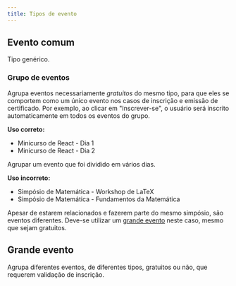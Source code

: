 ```yaml
---
title: Tipos de evento
---
```


## Evento comum

Tipo genérico.

### Grupo de eventos

Agrupa eventos necessariamente _gratuitos_ do mesmo tipo, para que eles se comportem como um único evento nos casos de inscrição e emissão de certificado. Por exemplo, ao clicar em "Inscrever-se", o usuário será inscrito automaticamente em todos os eventos do grupo.

**Uso correto:**

- Minicurso de React - Dia 1
- Minicurso de React - Dia 2

Agrupar um evento que foi dividido em vários dias.

**Uso incorreto:**

- Simpósio de Matemática - Workshop de LaTeX
- Simpósio de Matemática - Fundamentos da Matemática

Apesar de estarem relacionados e fazerem parte do mesmo simpósio, são eventos diferentes. Deve-se utilizar um [grande evento](#grande-evento) neste caso, mesmo que sejam gratuitos.

## Grande evento

Agrupa diferentes eventos, de diferentes tipos, gratuitos ou não, que requerem validação de inscrição.
